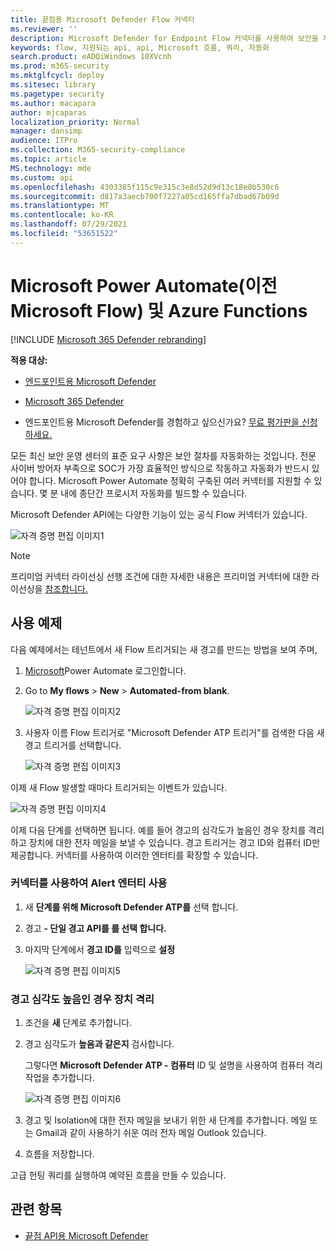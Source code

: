 ```yaml
---
title: 끝점용 Microsoft Defender Flow 커넥터
ms.reviewer: ''
description: Microsoft Defender for Endpoint Flow 커넥터를 사용하여 보안을 자동화하고 테넌트에서 새 경고가 발생할 때 트리거되는 흐름을 만들 수 있습니다.
keywords: flow, 지원되는 api, api, Microsoft 흐름, 쿼리, 자동화
search.product: eADQiWindows 10XVcnh
ms.prod: m365-security
ms.mktglfcycl: deploy
ms.sitesec: library
ms.pagetype: security
ms.author: macapara
author: mjcaparas
localization_priority: Normal
manager: dansimp
audience: ITPro
ms.collection: M365-security-compliance
ms.topic: article
MS.technology: mde
ms.custom: api
ms.openlocfilehash: 4303385f115c9e315c3e8d52d9d13c18e8b530c6
ms.sourcegitcommit: d817a3aecb700f7227a05cd165ffa7dbad67b09d
ms.translationtype: MT
ms.contentlocale: ko-KR
ms.lasthandoff: 07/29/2021
ms.locfileid: "53651522"
---
```

# <a name="microsoft-power-automate-formerly-microsoft-flow-and-azure-functions"></a>Microsoft Power Automate(이전 Microsoft Flow) 및 Azure Functions

[!INCLUDE [Microsoft 365 Defender rebranding](../../includes/microsoft-defender.md)]

**적용 대상:**
- [엔드포인트용 Microsoft Defender](https://go.microsoft.com/fwlink/p/?linkid=2154037)
- [Microsoft 365 Defender](https://go.microsoft.com/fwlink/?linkid=2118804)


- 엔드포인트용 Microsoft Defender를 경험하고 싶으신가요? [무료 평가판을 신청하세요.](https://signup.microsoft.com/create-account/signup?products=7f379fee-c4f9-4278-b0a1-e4c8c2fcdf7e&ru=https://aka.ms/MDEp2OpenTrial?ocid=docs-wdatp-exposedapis-abovefoldlink)

모든 최신 보안 운영 센터의 표준 요구 사항은 보안 절차를 자동화하는 것입니다. 전문 사이버 방어자 부족으로 SOC가 가장 효율적인 방식으로 작동하고 자동화가 반드시 있어야 합니다. Microsoft Power Automate 정확히 구축된 여러 커넥터를 지원할 수 있습니다. 몇 분 내에 종단간 프로시저 자동화를 빌드할 수 있습니다.

Microsoft Defender API에는 다양한 기능이 있는 공식 Flow 커넥터가 있습니다.

![자격 증명 편집 이미지1](images/api-flow-0.png)

> [!NOTE]
> 프리미엄 커넥터 라이선싱 선행 조건에 대한 자세한 내용은 프리미엄 커넥터에 대한 라이선싱을 [참조합니다.](/power-automate/triggers-introduction#licensing-for-premium-connectors)


## <a name="usage-example"></a>사용 예제

다음 예제에서는 테넌트에서 새 Flow 트리거되는 새 경고를 만드는 방법을 보여 주며,

1. [Microsoft](https://flow.microsoft.com)Power Automate 로그인합니다.

2. Go to **My flows**  >  **New**  >  **Automated-from blank**.

    ![자격 증명 편집 이미지2](images/api-flow-1.png)

3. 사용자 이름 Flow 트리거로 "Microsoft Defender ATP 트리거"를 검색한 다음 새 경고 트리거를 선택합니다.

    ![자격 증명 편집 이미지3](images/api-flow-2.png)

이제 새 Flow 발생할 때마다 트리거되는 이벤트가 있습니다.

![자격 증명 편집 이미지4](images/api-flow-3.png)

이제 다음 단계를 선택하면 됩니다.
예를 들어 경고의 심각도가 높음인 경우 장치를 격리하고 장치에 대한 전자 메일을 보낼 수 있습니다.
경고 트리거는 경고 ID와 컴퓨터 ID만 제공합니다. 커넥터를 사용하여 이러한 엔터티를 확장할 수 있습니다.

### <a name="get-the-alert-entity-using-the-connector"></a>커넥터를 사용하여 Alert 엔터티 사용

1. 새 **단계를 위해 Microsoft Defender ATP를** 선택 합니다.

2. 경고 **- 단일 경고 API를 를 선택 합니다.**

3. 마지막 단계에서 **경고 ID를** 입력으로 **설정**

    ![자격 증명 편집 이미지5](images/api-flow-4.png)

### <a name="isolate-the-device-if-the-alerts-severity-is-high"></a>경고 심각도 높음인 경우 장치 격리

1. 조건을 **새** 단계로 추가합니다.

2. 경고 심각도가 **높음과 같은지** 검사합니다.

   그렇다면 **Microsoft Defender ATP - 컴퓨터** ID 및 설명을 사용하여 컴퓨터 격리 작업을 추가합니다.

    ![자격 증명 편집 이미지6](images/api-flow-5.png)

3. 경고 및 Isolation에 대한 전자 메일을 보내기 위한 새 단계를 추가합니다. 메일 또는 Gmail과 같이 사용하기 쉬운 여러 전자 메일 Outlook 있습니다.

4. 흐름을 저장합니다.

고급 헌팅  쿼리를 실행하여 예약된 흐름을 만들 수 있습니다.

## <a name="related-topic"></a>관련 항목
- [끝점 API용 Microsoft Defender](apis-intro.md)
